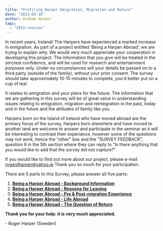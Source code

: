 ```yaml
---
title: "Profiling Harper Emigration, Migration and Return"
date: "2013-03-18"
author: Graham Harper
tags:
  - "2013-reunion"
---
```


In recent years, Ireland/ The Harpers have experienced a marked increase in emigration. As part of a project entitled ‘Being a Harper Abroad’, we are trying to explain why. We would very much appreciate your cooperation in developing this project. The information that you give will be treated in the strictest confidence, and will be used for research and entertainment purposes only. Under no circumstances will your details be passed on to a third party (outside of the family), without your prior consent. The survey should take approximately 10-15 minutes to complete, you'd better put on a cup of tea!

It relates to emigration and your plans for the future. The information that we are gathering in this survey will be of great value in understanding issues relating to emigration, migration and reintegration in the past, today and in the future and the attitudes of family like you.

Harpers born on the Island of Ireland who have moved abroad are the primary focus of the survey, Harpers born elsewhere and have moved to another land are welcome to answer and participate in the seminar as it will be interesting to contrast their experiance, however some of the questions may not work, hence the "other" box and the "SURVEY FEEDBACK", question 9 in the 5th section where they can reply to "Is there anything that you would like to add that the survey did not capture?"

If you would like to find out more about our project, please e-mail [rogerdharper@yahoo.ie](mailto:rogerdharper@yahoo.ie) Thank you so much for your participation.

There are 5 parts to this Survey, please answer all five parts:

1. **[Being a Harper Abroad - Background Information](http://www.surveymonkey.com/s/S272M88)**
2. **[Being a Harper Abroad - Reasons for Leaving](http://www.surveymonkey.com/s/SQSYR6F)**
3. [**Being a Harper Abroad - Pre & Post-migration Experience**](http://www.surveymonkey.com/s/SW7MFTD)
4. [**Being a Harper Abroad - Life Abroad**](http://www.surveymonkey.com/s/SW3QS7V)
5. [**Being a Harper Abroad - The Question of Return**](http://www.surveymonkey.com/s/SSY622D)

**Thank you for your help: it is very much appreciated.**

\- Roger Harper (Sweden)
